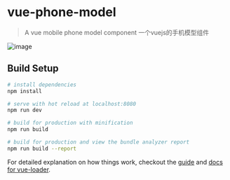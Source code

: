 # vue-phone-model

> A vue mobile phone model component
>一个vuejs的手机模型组件

![image](http://git.oschina.net/liupan520/vue-phone-model/raw/master/p.jpg)

## Build Setup

``` bash
# install dependencies
npm install

# serve with hot reload at localhost:8080
npm run dev

# build for production with minification
npm run build

# build for production and view the bundle analyzer report
npm run build --report
```

For detailed explanation on how things work, checkout the [guide](http://vuejs-templates.github.io/webpack/) and [docs for vue-loader](http://vuejs.github.io/vue-loader).
